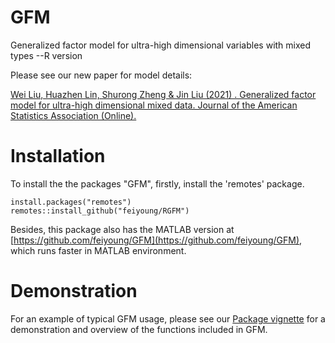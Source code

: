 # GFM
Generalized factor model for ultra-high dimensional variables with mixed types --R version

Please see our new paper for model details:

[Wei Liu, Huazhen Lin, Shurong Zheng & Jin Liu (2021) . Generalized factor model for ultra-high dimensional mixed data. Journal of the American Statistics Association (Online).](https://www.tandfonline.com/doi/abs/10.1080/01621459.2021.1999818?journalCode=uasa20)

# Installation

To install the the packages "GFM", firstly, install the 'remotes' package.
```{Rmd}
install.packages("remotes")
remotes::install_github("feiyoung/RGFM")
```
Besides, this package also has the MATLAB version at [https://github.com/feiyoung/GFM](https://github.com/feiyoung/GFM), which runs faster in MATLAB environment.

# Demonstration

For an example of typical GFM usage, please see our [Package vignette](https://feiyoung.github.io/RGFM/index.html) for a demonstration and overview of the functions included in GFM.
